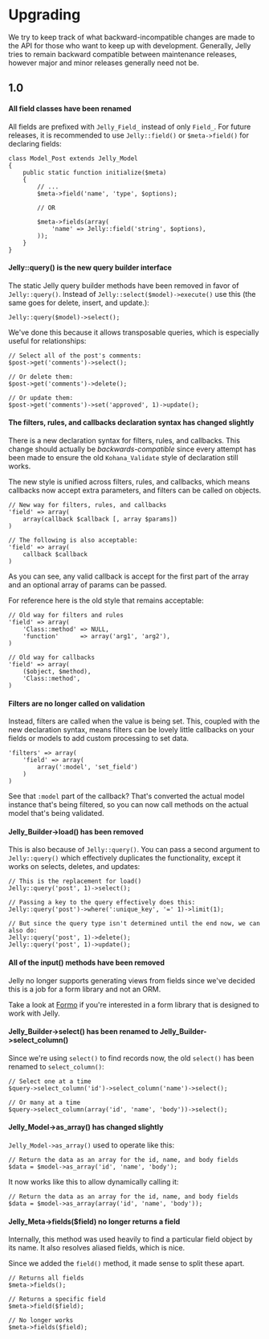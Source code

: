 # Upgrading 

We try to keep track of what backward-incompatible changes are made to the API
for those who want to keep up with development. Generally, Jelly tries to
remain backward compatible between maintenance releases, however major and
minor releases generally need not be.

## 1.0

#### All field classes have been renamed

All fields are prefixed with `Jelly_Field_` instead of only `Field_`. For future releases, it is recommended to use `Jelly::field()` or `$meta->field()` for declaring fields:

	class Model_Post extends Jelly_Model
	{
		public static function initialize($meta)
		{
			// ...
			$meta->field('name', 'type', $options);
			
			// OR
			
			$meta->fields(array(
				'name' => Jelly::field('string', $options),
			));
		}
	}

#### Jelly::query() is the new query builder interface

The static Jelly query builder methods have been removed in favor of `Jelly::query()`. Instead of `Jelly::select($model)->execute()` use this (the same goes for delete, insert, and update.):

	Jelly::query($model)->select();
	
We've done this because it allows transposable queries, which is especially useful for relationships:

	// Select all of the post's comments:
	$post->get('comments')->select();
	
	// Or delete them:
	$post->get('comments')->delete();
	
	// Or update them:
	$post->get('comments')->set('approved', 1)->update();
	
#### The filters, rules, and callbacks declaration syntax has changed slightly

There is a new declaration syntax for filters, rules, and callbacks. This change should actually be *backwards-compatible* since every attempt has been made to ensure the old `Kohana_Validate` style of declaration still works.

The new style is unified across filters, rules, and callbacks, which means callbacks now accept extra parameters, and filters can be called on objects.

	// New way for filters, rules, and callbacks
	'field' => array(
		array(callback $callback [, array $params])
	)
	
	// The following is also acceptable:
	'field' => array(
		callback $callback
	)

As you can see, any valid callback is accept for the first part of the array and an optional array of params can be passed.

For reference here is the old style that remains acceptable:

	// Old way for filters and rules
	'field' => array(
		'Class::method' => NULL,
		'function'      => array('arg1', 'arg2'),
	)
	
	// Old way for callbacks
	'field' => array(
		($object, $method),
		'Class::method',
	)

#### Filters are no longer called on validation

Instead, filters are called when the value is being set. This, coupled with the new declaration syntax, means filters can be lovely little callbacks on your fields or models to add custom processing to set data.

	'filters' => array(
		'field' => array(
			array(':model', 'set_field')
		)
	)
	
See that `:model` part of the callback? That's converted the actual model instance that's being filtered, so you can now call methods on the actual model that's being validated.

#### Jelly_Builder->load() has been removed

This is also because of `Jelly::query()`. You can pass a second argument to `Jelly::query()` which effectively duplicates the functionality, except it works on selects, deletes, and updates:

	// This is the replacement for load()
	Jelly::query('post', 1)->select();
	
	// Passing a key to the query effectively does this:
	Jelly::query('post')->where(':unique_key', '=' 1)->limit(1);
	
	// But since the query type isn't determined until the end now, we can also do:
	Jelly::query('post', 1)->delete();
	Jelly::query('post', 1)->update();
	
#### All of the input() methods have been removed

Jelly no longer supports generating views from fields since we've decided
this is a job for a form library and not an ORM.

Take a look at [Formo](http://github.com/bmidget/kohana-formo) if you're interested in a form library that is designed to work with Jelly.
	
#### Jelly_Builder->select() has been renamed to Jelly_Builder->select_column()

Since we're using `select()` to find records now, the old `select()` has been renamed to `select_column()`:

	// Select one at a time
	$query->select_column('id')->select_column('name')->select();
	
	// Or many at a time
	$query->select_column(array('id', 'name', 'body'))->select();
	
#### Jelly_Model->as_array() has changed slightly

`Jelly_Model->as_array()` used to operate like this:

	// Return the data as an array for the id, name, and body fields
	$data = $model->as_array('id', 'name', 'body');
	
It now works like this to allow dynamically calling it:

	// Return the data as an array for the id, name, and body fields
	$data = $model->as_array(array('id', 'name', 'body'));
	
#### Jelly_Meta->fields($field) no longer returns a field

Internally, this method was used heavily to find a particular field object by its name. It also resolves aliased fields, which is nice.

Since we added the `field()` method, it made sense to split these apart.

	// Returns all fields
	$meta->fields();
	
	// Returns a specific field
	$meta->field($field);
	
	// No longer works
	$meta->fields($field);